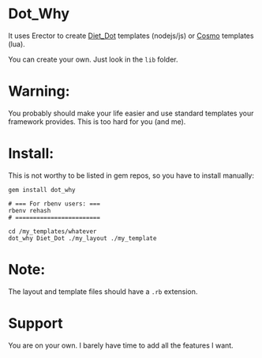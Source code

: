 
Dot\_Why
=======


It uses Erector to create [Diet\_Dot](https://github.com/jamescostian/diet-dot)
templates (nodejs/js) or [Cosmo](http://cosmo.luaforge.net/) templates (lua).


You can create your own. Just look in the `lib` folder.

Warning:
=======

You probably should make your life easier and use standard templates
your framework provides.  This is too hard for you (and me).


Install:
=======

This is not worthy to be listed in gem repos, so you have to
install manually:

    gem install dot_why

    # === For rbenv users: ===
    rbenv rehash
    # ========================

    cd /my_templates/whatever
    dot_why Diet_Dot ./my_layout ./my_template

Note:
====

The layout and template files should have a `.rb` extension.

Support
======

You are on your own. I barely have time to add all the features
I want.




